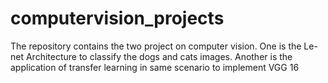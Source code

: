 # computervision_projects
The repository contains the two project on computer vision. One is the Le-net Architecture to classify the dogs and cats images. Another is the application of transfer learning in same scenario to implement VGG 16
